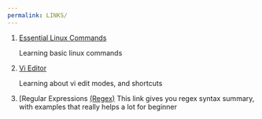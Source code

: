 ```yaml
---
permalink: LINKS/
---
```

1. [Essential Linux Commands](https://www.javatpoint.com/linux-commands)

   Learning basic linux commands

2. [Vi Editor](https://www.redhat.com/sysadmin/introduction-vi-editor)

   Learning about vi edit modes, and shortcuts

3. [Regular Expressions [(Regex)](https://www3.ntu.edu.sg/home/ehchua/programming/howto/Regexe.html) 
   This link gives you regex syntax summary, with examples that really helps a lot for beginner
